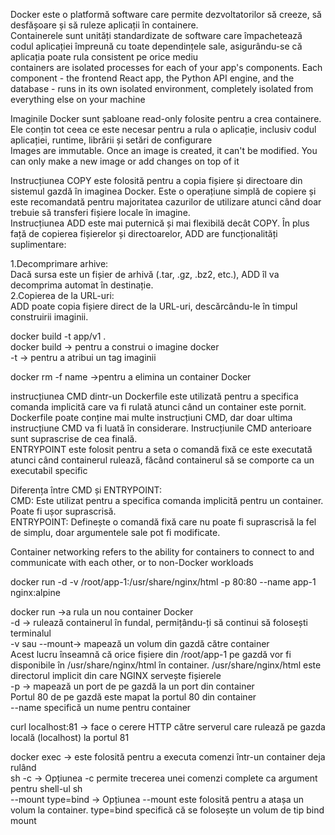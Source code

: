 Docker este o platformă software care permite dezvoltatorilor să creeze, să desfășoare și să ruleze aplicații în containere.   
Containerele sunt unități standardizate de software care împachetează codul aplicației împreună cu toate dependințele sale, asigurându-se că aplicația poate rula consistent pe orice mediu  
containers are isolated processes for each of your app's components. Each component - the frontend React app, the Python API engine, and the database - runs in its own isolated environment, completely isolated from everything else on your machine  

Imaginile Docker sunt șabloane read-only folosite pentru a crea containere. Ele conțin tot ceea ce este necesar pentru a rula o aplicație, inclusiv codul aplicației, runtime, librării și setări de configurare  
Images are immutable. Once an image is created, it can't be modified. You can only make a new image or add changes on top of it  

Instrucțiunea COPY este folosită pentru a copia fișiere și directoare din sistemul gazdă în imaginea Docker. Este o operațiune simplă de copiere și este recomandată pentru majoritatea cazurilor de utilizare atunci când doar trebuie să transferi fișiere locale în imagine.  
Instrucțiunea ADD este mai puternică și mai flexibilă decât COPY. În plus față de copierea fișierelor și directoarelor, ADD are funcționalități suplimentare:  

1.Decomprimare arhive:  
Dacă sursa este un fișier de arhivă (.tar, .gz, .bz2, etc.), ADD îl va decomprima automat în destinație.  
2.Copierea de la URL-uri:  
ADD poate copia fișiere direct de la URL-uri, descărcându-le în timpul construirii imaginii.  

docker build -t app/v1 .  
docker build -> pentru a construi o imagine docker  
-t -> pentru a atribui un tag imaginii  

docker rm -f name ->pentru a elimina un container Docker  

instrucțiunea CMD dintr-un Dockerfile este utilizată pentru a specifica comanda implicită care va fi rulată atunci când un container este pornit.  
Dockerfile poate conține mai multe instrucțiuni CMD, dar doar ultima instrucțiune CMD va fi luată în considerare. Instrucțiunile CMD anterioare sunt suprascrise de cea finală.  
ENTRYPOINT este folosit pentru a seta o comandă fixă ce este executată atunci când containerul rulează, făcând containerul să se comporte ca un executabil specific  

Diferența între CMD și ENTRYPOINT:  
CMD: Este utilizat pentru a specifica comanda implicită pentru un container. Poate fi ușor suprascrisă.  
ENTRYPOINT: Definește o comandă fixă care nu poate fi suprascrisă la fel de simplu, doar argumentele sale pot fi modificate.  

Container networking refers to the ability for containers to connect to and communicate with each other, or to non-Docker workloads  

docker run -d -v /root/app-1:/usr/share/nginx/html -p 80:80 --name app-1 nginx:alpine  

docker run ->a rula un nou container Docker  
-d -> rulează containerul în fundal, permițându-ți să continui să folosești terminalul  
-v sau --mount-> mapează un volum din gazdă către container  
Acest lucru înseamnă că orice fișiere din /root/app-1 pe gazdă vor fi disponibile în /usr/share/nginx/html în container. /usr/share/nginx/html este directorul implicit din care NGINX servește fișierele  
-p -> mapează un port de pe gazdă la un port din container  
Portul 80 de pe gazdă este mapat la portul 80 din container  
--name specifică un nume pentru container  

curl localhost:81 -> face o cerere HTTP către serverul care rulează pe gazda locală (localhost) la portul 81  

docker exec -> este folosită pentru a executa comenzi într-un container deja rulând  
sh -c -> Opțiunea -c permite trecerea unei comenzi complete ca argument pentru shell-ul sh  
--mount type=bind -> Opțiunea --mount este folosită pentru a atașa un volum la container. type=bind specifică că se folosește un volum de tip bind mount  
